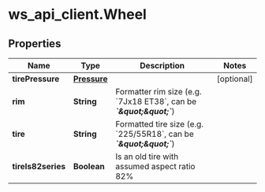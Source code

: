 # ws_api_client.Wheel

## Properties
Name | Type | Description | Notes
------------ | ------------- | ------------- | -------------
**tirePressure** | [**Pressure**](Pressure.md) |  | [optional] 
**rim** | **String** | Formatter rim size (e.g. &#x60;7Jx18 ET38&#x60;, can be __*&#x60;\&quot;\&quot;&#x60;*__) | 
**tire** | **String** | Formatted tire size (e.g. &#x60;225/55R18&#x60;, can be __*&#x60;\&quot;\&quot;&#x60;*__) | 
**tireIs82series** | **Boolean** | Is an old tire with assumed aspect ratio 82% | 


